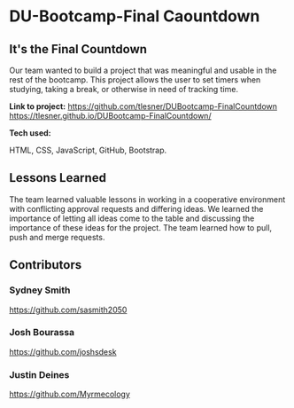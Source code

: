# DU-Bootcamp-Final Caountdown

## It's the Final Countdown

Our team wanted to build a project that was meaningful and usable in the rest of the bootcamp. This project allows the user to set timers when studying, taking a break, or otherwise in need of tracking time.

**Link to project:** https://github.com/tlesner/DUBootcamp-FinalCountdown
https://tlesner.github.io/DUBootcamp-FinalCountdown/

**Tech used:**

HTML, CSS, JavaScript, GitHub, Bootstrap.

## Lessons Learned

The team learned valuable lessons in working in a cooperative environment with conflicting approval requests and differing ideas. We learned the importance of letting all ideas come to the table and discussing the importance of these ideas for the project. The team learned how to pull, push and merge requests. 

## Contributors

### Sydney Smith

https://github.com/sasmith2050

### Josh Bourassa

https://github.com/joshsdesk

### Justin Deines

https://github.com/Myrmecology